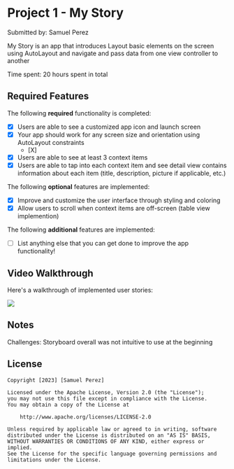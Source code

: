 # Project 1 - My Story

Submitted by: Samuel Perez

My Story is an app that introduces Layout basic elements on the screen using AutoLayout and navigate and pass data from one view controller to another

Time spent: 20 hours spent in total

## Required Features

The following **required** functionality is completed:

- [X] Users are able to see a customized app icon and launch screen
- [X] Your app should work for any screen size and orientation using AutoLayout constraints
  - [X]
- [X] Users are able to see at least 3 context items
- [X] Users are able to tap into each context item and see detail view contains information about each item (title, description, picture if applicable, etc.)
 
The following **optional** features are implemented:

- [X] Improve and customize the user interface through styling and coloring
- [X] Allow users to scroll when context items are off-screen (table view implemention)

The following **additional** features are implemented:

- [ ] List anything else that you can get done to improve the app functionality!

## Video Walkthrough

Here's a walkthrough of implemented user stories:

<a href="https://www.loom.com/share/6a25b30b27424384bc7e7fe2056b6ed2">
    <img style="max-width:300px;" src="https://cdn.loom.com/sessions/thumbnails/6a25b30b27424384bc7e7fe2056b6ed2-with-play.gif">
  </a>

<!-- Video created with Loom -->

## Notes

Challenges: Storyboard overall was not intuitive to use at the beginning 

## License

    Copyright [2023] [Samuel Perez]

    Licensed under the Apache License, Version 2.0 (the "License");
    you may not use this file except in compliance with the License.
    You may obtain a copy of the License at

        http://www.apache.org/licenses/LICENSE-2.0

    Unless required by applicable law or agreed to in writing, software
    distributed under the License is distributed on an "AS IS" BASIS,
    WITHOUT WARRANTIES OR CONDITIONS OF ANY KIND, either express or implied.
    See the License for the specific language governing permissions and
    limitations under the License.
